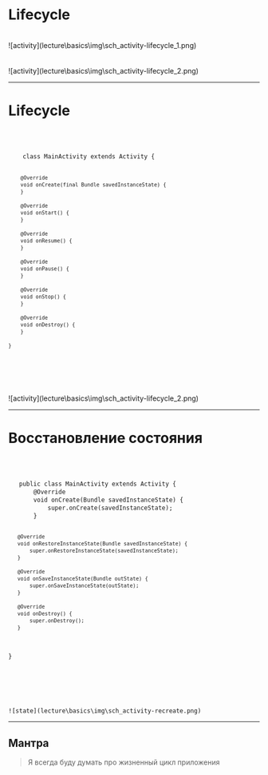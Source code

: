 <!-- .slide: data-transition="fade-out slide-in" -->

# Lifecycle

<br>

<div class="half-left fragment center center-horizontal" data-fragment-index="1">
![activity](lecture\basics\img\sch_activity-lifecycle_1.png)
<!-- .element: width="60%" -->
</div>
<div class="half-right center center-horizontal fragment" data-fragment-index="2">
<br><br>
![activity](lecture\basics\img\sch_activity-lifecycle_2.png)
</div>

------

<!-- .slide: data-transition="fade-in slide-out" -->

# Lifecycle

<br>
<div class="half-left center center-horizontal">
<pre><code class="small" data-trim data-noescape>
    class MainActivity extends Activity {

        @Override
        void onCreate(final Bundle savedInstanceState) {
        }

        @Override
        void onStart() {
        }

        @Override
        void onResume() {
        }

        @Override
        void onPause() {
        }

        @Override
        void onStop() {
        }

        @Override
        void onDestroy() {
        }

    }
</code></pre>
</div>

<div class="half-right center center-horizontal">
<br><br>
![activity](lecture\basics\img\sch_activity-lifecycle_2.png)
</div>

------

# Восстановление состояния

<br>

<div class="half-left center-horizontal fragment" data-fragment-index="2"><pre><code class="small" data-trim data-noescape>
   public class MainActivity extends Activity {
       @Override
       void onCreate(Bundle savedInstanceState) {
           super.onCreate(savedInstanceState);
       }

       @Override
       void onRestoreInstanceState(Bundle savedInstanceState) {
           super.onRestoreInstanceState(savedInstanceState);
       }

       @Override
       void onSaveInstanceState(Bundle outState) {
           super.onSaveInstanceState(outState);
       }

       @Override
       void onDestroy() {
           super.onDestroy();
       }
   }
</code></pre></div>
<div class="half-right center-horizontal fragment" data-fragment-index="1">
    <br><br><br>

    ![state](lecture\basics\img\sch_activity-recreate.png)
</div>

------

<!-- .slide: class="center center-horizontal" -->

## Мантра

<!-- .element: class="fragment fade-out" data-fragment-index="1" -->

> Я всегда буду думать про жизненный цикл приложения

<!-- .element: class="fragment" data-fragment-index="1" style="font-size: 1.5em"-->